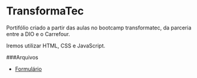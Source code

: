 # TransformaTec

Portifólio criado a partir das aulas no bootcamp transformatec, da parceria entre a DIO e o Carrefour.

Iremos utilizar HTML, CSS e JavaScript.

###Arquivos

- [Formulário](formulario.html)
